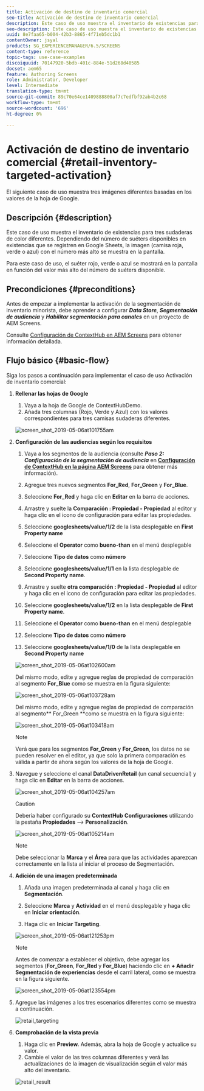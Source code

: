 ```yaml
---
title: Activación de destino de inventario comercial
seo-title: Activación de destino de inventario comercial
description: Este caso de uso muestra el inventario de existencias para tres sudaderas de color diferentes. Dependiendo del número de suéters disponibles en existencias que se registren en Google Sheets, la imagen (camisa roja, verde o azul) con el número más alto se muestra en la pantalla.
seo-description: Este caso de uso muestra el inventario de existencias para tres sudaderas de color diferentes. Dependiendo del número de suéters disponibles en existencias que se registren en Google Sheets, la imagen (camisa roja, verde o azul) con el número más alto se muestra en la pantalla.
uuid: 8e7faa65-b004-42b3-8865-4f71eb5dc1b1
contentOwner: jsyal
products: SG_EXPERIENCEMANAGER/6.5/SCREENS
content-type: reference
topic-tags: use-case-examples
discoiquuid: 70147920-5bdb-401c-884e-51d268d40585
docset: aem65
feature: Authoring Screens
role: Administrator, Developer
level: Intermediate
translation-type: tm+mt
source-git-commit: 89c70e64ce1409888800af7c7edfbf92ab4b2c68
workflow-type: tm+mt
source-wordcount: '696'
ht-degree: 0%

---
```



# Activación de destino de inventario comercial {#retail-inventory-targeted-activation}

El siguiente caso de uso muestra tres imágenes diferentes basadas en los valores de la hoja de Google.

## Descripción {#description}

Este caso de uso muestra el inventario de existencias para tres sudaderas de color diferentes. Dependiendo del número de suéters disponibles en existencias que se registren en Google Sheets, la imagen (camisa roja, verde o azul) con el número más alto se muestra en la pantalla.

Para este caso de uso, el suéter rojo, verde o azul se mostrará en la pantalla en función del valor más alto del número de suéters disponible.

## Precondiciones {#preconditions}

Antes de empezar a implementar la activación de la segmentación de inventario minorista, debe aprender a configurar ***Data Store***, ***Segmentación de audiencia*** y ***Habilitar segmentación para canales*** en un proyecto de AEM Screens.

Consulte [Configuración de ContextHub en AEM Screens](configuring-context-hub.md) para obtener información detallada.

## Flujo básico {#basic-flow}

Siga los pasos a continuación para implementar el caso de uso Activación de inventario comercial:

1. **Rellenar las hojas de Google**

   1. Vaya a la hoja de Google de ContextHubDemo.
   1. Añada tres columnas (Rojo, Verde y Azul) con los valores correspondientes para tres camisas sudaderas diferentes.

   ![screen_shot_2019-05-06at101755am](assets/screen_shot_2019-05-06at101755am.png)

1. **Configuración de las audiencias según los requisitos**

   1. Vaya a los segmentos de la audiencia (consulte ***Paso 2: Configuración de la segmentación de audiencia*** en **[Configuración de ContextHub en la página AEM Screens](configuring-context-hub.md)** para obtener más información).

   1. Agregue tres nuevos segmentos **For_Red**, **For_Green** y **For_Blue**.

   1. Seleccione **For_Red** y haga clic en **Editar** en la barra de acciones.

   1. Arrastre y suelte la **Comparación : Propiedad - Propiedad** al editor y haga clic en el icono de configuración para editar las propiedades.
   1. Seleccione **googlesheets/value/1/2** de la lista desplegable en **First Property name**

   1. Seleccione el **Operator** como **bueno-than** en el menú desplegable

   1. Seleccione **Tipo de datos** como **número**

   1. Seleccione **googlesheets/value/1/1** en la lista desplegable de **Second Property name**.

   1. Arrastre y suelte **otra comparación : Propiedad - Propiedad** al editor y haga clic en el icono de configuración para editar las propiedades.
   1. Seleccione **googlesheets/value/1/2** en la lista desplegable de **First Property name**.

   1. Seleccione el **Operator** como **bueno-than** en el menú desplegable

   1. Seleccione **Tipo de datos** como **número**

   1. Seleccione **googlesheets/value/1/0** de la lista desplegable en **Second Property name**

   ![screen_shot_2019-05-06at102600am](assets/screen_shot_2019-05-06at102600am.png)

   Del mismo modo, edite y agregue reglas de propiedad de comparación al segmento **For_Blue** como se muestra en la figura siguiente:

   ![screen_shot_2019-05-06at103728am](assets/screen_shot_2019-05-06at103728am.png)

   Del mismo modo, edite y agregue reglas de propiedad de comparación al segmento** For_Green **como se muestra en la figura siguiente:

   ![screen_shot_2019-05-06at103418am](assets/screen_shot_2019-05-06at103418am.png)

   >[!NOTE]
   >
   >Verá que para los segmentos **For_Green** y **For_Green**, los datos no se pueden resolver en el editor, ya que solo la primera comparación es válida a partir de ahora según los valores de la hoja de Google.

1. Navegue y seleccione el canal **DataDrivenRetail** (un canal secuencial) y haga clic en **Editar** en la barra de acciones.

   ![screen_shot_2019-05-06at104257am](assets/screen_shot_2019-05-06at104257am.png)

   >[!CAUTION]
   >
   >Debería haber configurado su **ContextHub** **Configuraciones** utilizando la pestaña **Propiedades** —> **Personalización**.

   ![screen_shot_2019-05-06at105214am](assets/screen_shot_2019-05-06at105214am.png)

   >[!NOTE]
   Debe seleccionar la **Marca** y el **Área** para que las actividades aparezcan correctamente en la lista al iniciar el proceso de Segmentación.

1. **Adición de una imagen predeterminada**

   1. Añada una imagen predeterminada al canal y haga clic en **Segmentación**.
   1. Seleccione **Marca** y **Actividad** en el menú desplegable y haga clic en **Iniciar orientación**.

   1. Haga clic en **Iniciar Targeting**.

   ![screen_shot_2019-05-06at121253pm](assets/screen_shot_2019-05-06at121253pm.png)

   >[!NOTE]
   Antes de comenzar a establecer el objetivo, debe agregar los segmentos (**For_Green**, **For_Red** y **For_Blue**) haciendo clic en **+ Añadir Segmentación de experiencias** desde el carril lateral, como se muestra en la figura siguiente.

   ![screen_shot_2019-05-06at123554pm](assets/screen_shot_2019-05-06at123554pm.png)

1. Agregue las imágenes a los tres escenarios diferentes como se muestra a continuación.

   ![retail_targeting](assets/retail_targeting.gif)

1. **Comprobación de la vista previa**

   1. Haga clic en **Preview.** Además, abra la hoja de Google y actualice su valor.
   1. Cambie el valor de las tres columnas diferentes y verá las actualizaciones de la imagen de visualización según el valor más alto del inventario.

   ![retail_result](assets/retail_result.gif)


